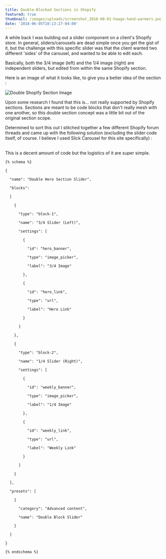 ```yaml
---
title: Double-Blocked Sections in Shopify
featured: true
thumbnail: /images/uploads/screenshot_2018-08-01-haago-hand-warmers.png
date: '2018-06-05T10:13:27-04:00'
---
```

A while back I was building out a slider component on a client's Shopify store. In general, sliders/carousels are dead simple once you get the gist of it, but the challenge with this specific slider was that the client wanted two different 'sides' of the carousel, and wanted to be able to edit each. 

Basically, both the 3/4 image (left) and the 1/4 image (right) are independent sliders, but edited from within the same Shopify section.

Here is an image of what it looks like, to give you a better idea of the section :

![Double Shopify Section Image](/images/double-block.png)

Upon some research I found that this is... not really supported by Shopify sections. Sections are meant to be code blocks that don't really mesh with one another, so this double section concept was a little bit out of the original section scope. 

Determined to sort this out I stitched together a few different Shopify forum threads and came up with the following solution (excluding the slider code itself, of course. I believe I used Slick Carousel for this site specifically) :

<script src="https://gist.github.com/patrickbolle/fede359891ae5e7b19f1bd6df1427c01.js"></script>

\
This is a decent amount of code but the logistics of it are super simple. 

```
{% schema %}
```

```
{
```

```
  "name": "Double Hero Section Slider",
```

```
  "blocks":
```

```
  [
```

```
    {
```

```
      "type": "block-1",
```

```
      "name": "3/4 Slider (Left)",
```

```
      "settings": [
```

```
        {
```

```
          "id": "hero_banner",
```

```
          "type": "image_picker",
```

```
          "label": "3/4 Image"
```

```
        },
```

```
        {
```

```
          "id": "hero_link",
```

```
          "type": "url",
```

```
          "label": "Hero Link"
```

```
        }
```

```
      ]
```

```
    },
```

```
    {
```

```
      "type": "block-2",
```

```
      "name": "1/4 Slider (Right)",
```

```
      "settings": [
```

```
        {
```

```
          "id": "weekly_banner",
```

```
          "type": "image_picker",
```

```
          "label": "1/4 Image"
```

```
        },
```

```
        {
```

```
          "id": "weekly_link",
```

```
          "type": "url",
```

```
          "label": "Weekly Link"
```

```
        }
```

```
      ]
```

```
    }
```

```
  ],
```

```
  "presets": [
```

```
    {
```

```
      "category": "Advanced content",
```

```
      "name": "Double Block Slider"
```

```
    }
```

```
  ]
```

```
}
```

```
{% endschema %}
```
